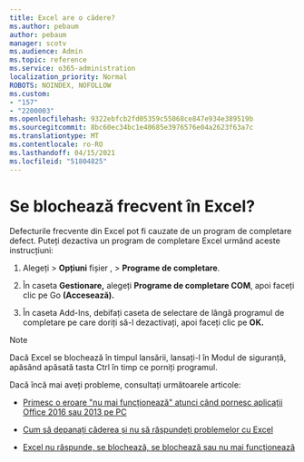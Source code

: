 ```yaml
---
title: Excel are o cădere?
ms.author: pebaum
author: pebaum
manager: scotv
ms.audience: Admin
ms.topic: reference
ms.service: o365-administration
localization_priority: Normal
ROBOTS: NOINDEX, NOFOLLOW
ms.custom:
- "157"
- "2200003"
ms.openlocfilehash: 9322ebfcb2fd05359c55068ce847e934e389519b
ms.sourcegitcommit: 8bc60ec34bc1e40685e3976576e04a2623f63a7c
ms.translationtype: MT
ms.contentlocale: ro-RO
ms.lasthandoff: 04/15/2021
ms.locfileid: "51804825"
---
```

# <a name="frequent-excel-crashes"></a>Se blochează frecvent în Excel?

Defecturile frecvente din Excel pot fi cauzate de un program de completare defect. Puteți dezactiva un program de completare Excel urmând aceste instrucțiuni:
  
1. Alegeți  \> **Opțiuni** fișier , \> **Programe de completare**.

2. În caseta **Gestionare,** alegeți **Programe de completare COM**, apoi faceți clic pe Go **(Accesează).**

3. În caseta Add-Ins, debifați caseta de selectare de lângă programul de completare pe care doriți să-l dezactivați, apoi faceți clic pe **OK.**

> [!NOTE]
> Dacă Excel se blochează în timpul lansării, lansați-l în Modul de siguranță, apăsând apăsată tasta Ctrl în timp ce porniți programul.
  
Dacă încă mai aveți probleme, consultați următoarele articole:
  
- [Primesc o eroare "nu mai funcționează" atunci când pornesc aplicații Office 2016 sau 2013 pe PC](https://support.office.com/article/52bd7985-4e99-4a35-84c8-2d9b8301a2fa.aspx)

- [Cum să depanați căderea și nu să răspundeți problemelor cu Excel](https://support.microsoft.com/help/2758592/how-to-troubleshoot-crashing-and-not-responding-issues-with-excel)

- [Excel nu răspunde, se blochează, se blochează sau nu mai funcționează](https://support.office.com/article/37e7d3c9-9e84-40bf-a805-4ca6853a1ff4.aspx)
